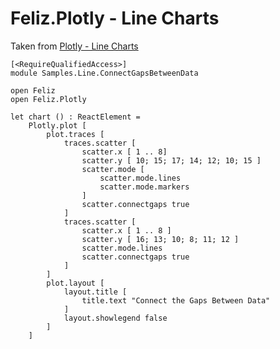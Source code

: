 # Feliz.Plotly - Line Charts

Taken from [Plotly - Line Charts](https://plot.ly/javascript/line-charts/)

```fsharp:plotly-chart-line-connectgapsbetweendata
[<RequireQualifiedAccess>]
module Samples.Line.ConnectGapsBetweenData

open Feliz
open Feliz.Plotly

let chart () : ReactElement =
    Plotly.plot [
        plot.traces [
            traces.scatter [
                scatter.x [ 1 .. 8]
                scatter.y [ 10; 15; 17; 14; 12; 10; 15 ]
                scatter.mode [
                    scatter.mode.lines
                    scatter.mode.markers
                ]
                scatter.connectgaps true
            ]
            traces.scatter [
                scatter.x [ 1 .. 8 ]
                scatter.y [ 16; 13; 10; 8; 11; 12 ]
                scatter.mode.lines
                scatter.connectgaps true
            ]
        ]
        plot.layout [
            layout.title [
                title.text "Connect the Gaps Between Data"
            ]
            layout.showlegend false
        ]
    ]

```
